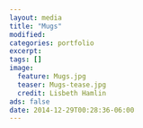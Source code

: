 ```yaml
---
layout: media
title: "Mugs"
modified:
categories: portfolio
excerpt:
tags: []
image:
  feature: Mugs.jpg
  teaser: Mugs-tease.jpg
  credit: Lisbeth Hamlin
ads: false
date: 2014-12-29T00:28:36-06:00
---
```


